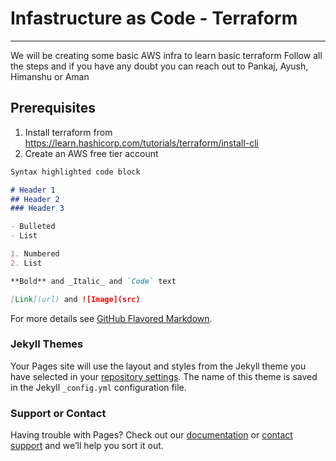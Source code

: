 # Infastructure as Code - Terraform
***

We will be creating some basic AWS infra to learn basic terraform
Follow all the steps and if you have any doubt you can reach out to Pankaj, Ayush, Himanshu or Aman

## Prerequisites

1. Install terraform from https://learn.hashicorp.com/tutorials/terraform/install-cli
2. Create an AWS free tier account


```markdown
Syntax highlighted code block

# Header 1
## Header 2
### Header 3

- Bulleted
- List

1. Numbered
2. List

**Bold** and _Italic_ and `Code` text

[Link](url) and ![Image](src)
```

For more details see [GitHub Flavored Markdown](https://guides.github.com/features/mastering-markdown/).

### Jekyll Themes

Your Pages site will use the layout and styles from the Jekyll theme you have selected in your [repository settings](https://github.com/PankajDh/terraform-demo/settings/pages). The name of this theme is saved in the Jekyll `_config.yml` configuration file.

### Support or Contact

Having trouble with Pages? Check out our [documentation](https://docs.github.com/categories/github-pages-basics/) or [contact support](https://support.github.com/contact) and we’ll help you sort it out.
